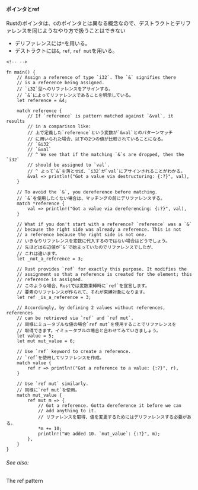 #### ポインタとref

Rustのポインタは、`C`のポインタとは異なる概念なので、デストラクトとデリファレンスを同じようなやり方で扱うことはできない

-   デリファレンスには`*`を用いる。
-   デストラクトには`&`, `ref`, `ref mut`を用いる。

```{=html}
<!-- -->
```
    fn main() {
        // Assign a reference of type `i32`. The `&` signifies there
        // is a reference being assigned.
        // `i32`型へのリファレンスをアサインする。
        // `&`によってリファレンスであることを明示している。
        let reference = &4;

        match reference {
            // If `reference` is pattern matched against `&val`, it results
            // in a comparison like:
            // 上で定義した`reference`という変数が`&val`とのパターンマッチ
            // に用いられた場合、以下の2つの値が比較されていることになる。
            // `&i32`
            // `&val`
            // ^ We see that if the matching `&`s are dropped, then the `i32`
            // should be assigned to `val`.
            // ^ よって`&`を落とせば、`i32`が`val`にアサインされることがわかる。
            &val => println!("Got a value via destructuring: {:?}", val),
        }

        // To avoid the `&`, you dereference before matching.
        // `&`を使用したくない場合は、マッチングの前にデリファレンスする。
        match *reference {
            val => println!("Got a value via dereferencing: {:?}", val),
        }

        // What if you don't start with a reference? `reference` was a `&`
        // because the right side was already a reference. This is not
        // a reference because the right side is not one.
        // いきなりリファレンスを変数に代入するのではない場合はどうでしょう。
        // 先ほどは右辺値が`&`で始まっていたのでリファレンスでしたが、
        // これは違います。
        let _not_a_reference = 3;

        // Rust provides `ref` for exactly this purpose. It modifies the
        // assignment so that a reference is created for the element; this
        // reference is assigned.
        // このような場合、Rustでは変数束縛時に`ref`を宣言します。
        // 要素のリファレンスが作られて、それが束縛対象になります。
        let ref _is_a_reference = 3;

        // Accordingly, by defining 2 values without references, references
        // can be retrieved via `ref` and `ref mut`.
        // 同様にミュータブルな値の場合`ref mut`を使用することでリファレンスを
        // 取得できます。イミュータブルの場合と合わせてみていきましょう。
        let value = 5;
        let mut mut_value = 6;

        // Use `ref` keyword to create a reference.
        // `ref`を使用してリファレンスを作成。
        match value {
            ref r => println!("Got a reference to a value: {:?}", r),
        }

        // Use `ref mut` similarly.
        // 同様に`ref mut`を使用。
        match mut_value {
            ref mut m => {
                // Got a reference. Gotta dereference it before we can
                // add anything to it.
                // リファレンスを取得、値を変更するためにはデリファレンスする必要がある。
                *m += 10;
                println!("We added 10. `mut_value`: {:?}", m);
            },
        }
    }

###### See also:

The ref pattern

